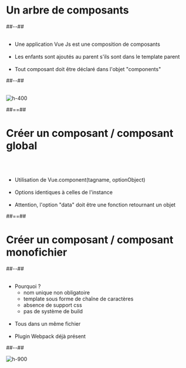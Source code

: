 <!-- .slide: class="two-column-layout" -->
# Un arbre de composants
##--##
<br><br>

- Une application Vue Js est une composition de composants<br><br>
- Les enfants sont ajoutés au parent s'ils sont dans le template parent<br><br>
- Tout composant doit être déclaré dans l'objet "components"<br>

##--##
<br><br>

![h-400](assets/images/school/components/child_component.png)
<!-- .element: class="align-image" -->

##==##

<!-- .slide -->
# Créer un composant / composant global
<br><br>

- Utilisation de Vue.component(tagname, optionObject)<br><br>
- Options identiques à celles de l'instance<br><br>
- Attention, l'option "data" doit être une fonction retournant un objet

##==##

<!-- .slide: class="two-column-layout" -->
# Créer un composant / composant monofichier
##--##
<br><br>

- Pourquoi ?
    - nom unique non obligatoire
    - template sous forme de chaîne de caractères
    - absence de support css
    - pas de système de build<br><br>
- Tous dans un même fichier<br><br>
- Plugin Webpack déjà présent

##--##
<br>

![h-900](assets/images/school/components/mono_fichier.png)
<!-- .element: class="align-image" -->
